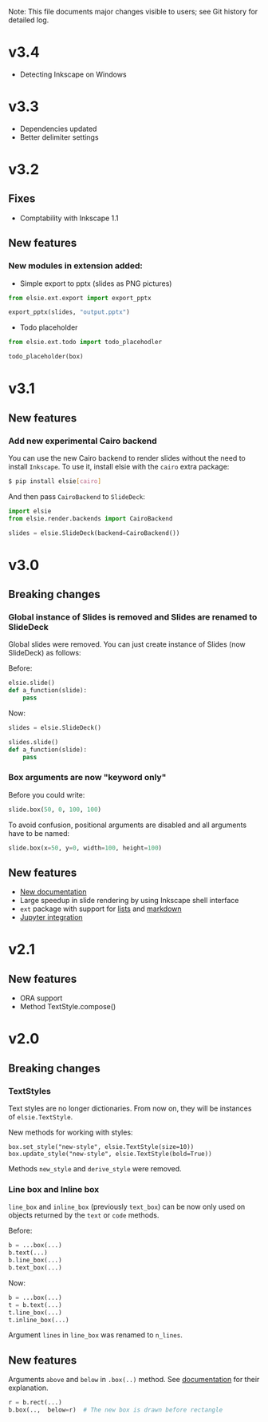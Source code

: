 Note: This file documents major changes visible to users; see Git history for detailed log.

# v3.4

* Detecting Inkscape on Windows

# v3.3

* Dependencies updated
* Better delimiter settings

# v3.2

## Fixes

* Comptability with Inkscape 1.1

## New features

### New modules in extension added:

* Simple export to pptx (slides as PNG pictures)

```python
from elsie.ext.export import export_pptx

export_pptx(slides, "output.pptx")
```

* Todo placeholder

```python
from elsie.ext.todo import todo_placehodler

todo_placeholder(box)
```

# v3.1

## New features

### Add new experimental Cairo backend
You can use the new Cairo backend to render slides without the need to install `Inkscape`.
To use it, install elsie with the `cairo` extra package:
```bash
$ pip install elsie[cairo]
```

And then pass `CairoBackend` to `SlideDeck`:
```python
import elsie
from elsie.render.backends import CairoBackend

slides = elsie.SlideDeck(backend=CairoBackend())
```

# v3.0

## Breaking changes

### Global instance of Slides is removed and Slides are renamed to SlideDeck

Global slides were removed. You can just create instance of Slides (now SlideDeck)
as follows:

Before:
```python
elsie.slide()
def a_function(slide):
    pass
```

Now:
```python
slides = elsie.SlideDeck()

slides.slide()
def a_function(slide):
    pass
```

### Box arguments are now "keyword only"

Before you could write:

```python
slide.box(50, 0, 100, 100)
```

To avoid confusion, positional arguments are disabled and all arguments have to be named:

```python
slide.box(x=50, y=0, width=100, height=100)
```


## New features

* [New documentation](https://spirali.github.io/elsie/)
* Large speedup in slide rendering by using Inkscape shell interface
* `ext` package with support for [lists](https://spirali.github.io/elsie/userguide/lists/) and [markdown](https://spirali.github.io/elsie/userguide/lists/)
* [Jupyter integration](https://spirali.github.io/elsie/userguide/jupyter/)


# v2.1

## New features

* ORA support
* Method TextStyle.compose()

# v2.0
## Breaking changes
### TextStyles
Text styles are no longer dictionaries. From now on, they will be instances of `elsie.TextStyle`.

New methods for working with styles:

```
box.set_style("new-style", elsie.TextStyle(size=10))
box.update_style("new-style", elsie.TextStyle(bold=True))
```

Methods `new_style` and `derive_style` were removed.

### Line box and Inline box
`line_box` and `inline_box` (previously `text_box`) can be now only used on objects returned by
the `text` or `code` methods.

Before:
```python
b = ...box(...)
b.text(...)
b.line_box(...)
b.text_box(...)
```

Now:
```python
b = ...box(...)
t = b.text(...)
t.line_box(...)
t.inline_box(...)
```

Argument `lines` in `line_box` was renamed to `n_lines`.

## New features
Arguments `above` and `below` in `.box(..)` method. See
[documentation](https://spirali.github.io/elsie/userguide/layout/#modifying-render-order)
for their explanation.
```python
r = b.rect(...)
b.box(..,  below=r)  # The new box is drawn before rectangle
```
